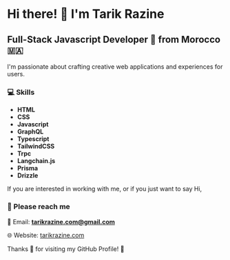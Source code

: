 # Hi there! 👋 I'm Tarik Razine

## Full-Stack Javascript Developer 🤩 from **Morocco** 🇲🇦

I'm passionate about crafting creative web applications and experiences for users.

### 💻 Skills

- **HTML**
- **CSS**
- **Javascript**
- **GraphQL**
- **Typescript**
- **TailwindCSS**
- **Trpc**
- **Langchain.js**
- **Prisma**
- **Drizzle**

If you are interested in working with me, or if you just want to say Hi,

### 📧 Please reach me

📩 Email: **tarikrazine.com@gmail.com**

🌐 Website: [tarikrazine.com](https://tarikrazine.com)

Thanks 🙏 for visiting my GitHub Profile! 🤩

<!---
tarikrazine/tarikrazine is a ✨ special ✨ repository because its `README.md` (this file) appears on your GitHub profile.
You can click the Preview link to take a look at your changes.
--->
